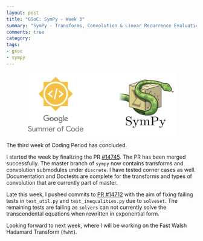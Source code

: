 ```yaml
---
layout: post
title: "GSoC: SymPy - Week 3"
summary: "SymPy - Transforms, Convolution & Linear Recurrence Evaluation"
comments: true
category:
tags:
- gsoc
- sympy
---
```


<img src="/files/gsoc-sympy.png" style="width:80%; height:80%; float:left; margin-left:50px;" />
<br clear="all" />

The third week of Coding Period has concluded.

I started the week by finalizing the PR [#14745](https://github.com/sympy/sympy/pull/14745). The PR has been merged successfully. The master branch of `sympy` now contains transforms and convolution submodules under `discrete`. I have tested corner cases as well. Documentation and Doctests are complete for the transforms and types of convolution that are currently part of master.

Late this week, I pushed commits to [PR #14712](https://github.com/sympy/sympy/pull/14712) with the aim of fixing failing tests in `test_util.py` and `test_inequalities.py` due to `solveset`. The remaining tests are failing as `solvers` can not currently solve the transcendental equations when rewritten in exponential form.

Looking forward to next week, where I will be working on the Fast Walsh Hadamard Transform (`fwht`).